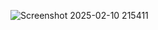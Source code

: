 ![Screenshot 2025-02-10 215411](https://github.com/user-attachments/assets/e59c8087-be99-4ffd-a914-bf8a69a7d7e2)
